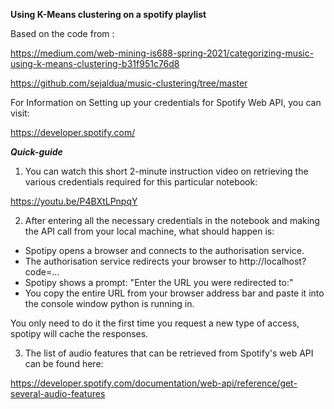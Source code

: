 **Using K-Means clustering on a spotify playlist**

Based on the code from :

https://medium.com/web-mining-is688-spring-2021/categorizing-music-using-k-means-clustering-b31f951c76d8

https://github.com/sejaldua/music-clustering/tree/master

For Information on Setting up your credentials for Spotify Web API, you can visit: 

https://developer.spotify.com/

***Quick-guide***

1) You can watch this short 2-minute instruction video on retrieving the various credentials required for this particular notebook:

https://youtu.be/P4BXtLPnpqY

2) After entering all the necessary credentials in the notebook and making the API call from your local machine, what should happen is:

- Spotipy opens a browser and connects to the authorisation service.
- The authorisation service redirects your browser to http://localhost?code=...
- Spotipy shows a prompt: "Enter the URL you were redirected to:"
- You copy the entire URL from your browser address bar and paste it into the console window python is running in.

You only need to do it the first time you request a new type of access, spotipy will cache the responses.

3) The list of audio features that can be retrieved from Spotify's web API can be found here:

https://developer.spotify.com/documentation/web-api/reference/get-several-audio-features
